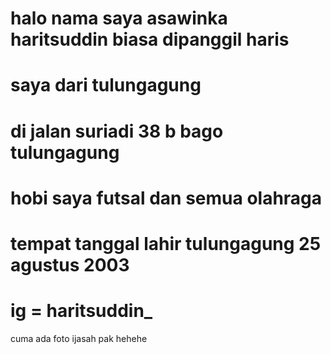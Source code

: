 # halo nama saya asawinka haritsuddin biasa dipanggil haris
# saya dari tulungagung 
# di jalan suriadi 38 b bago tulungagung
# hobi saya futsal dan semua olahraga 
# tempat tanggal lahir tulungagung 25 agustus 2003
# ig = haritsuddin_
cuma ada foto ijasah pak hehehe
